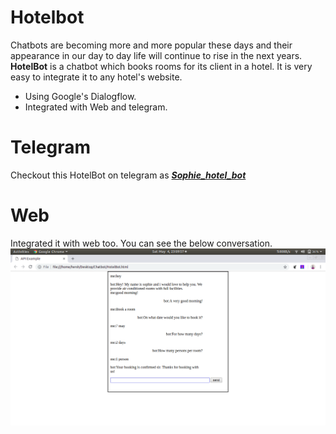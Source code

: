 # Hotelbot
Chatbots are becoming more and more popular these days and their appearance in our day to day life will continue to rise in the next years.
**HotelBot** is a chatbot which books rooms for its client in a hotel. It is very easy to integrate it to any hotel's website.
- Using Google's Dialogflow.
- Integrated with Web and telegram.

# Telegram
Checkout this HotelBot on telegram as ***[Sophie_hotel_bot](https://web.telegram.org/#/im?p=@Sophie_hotel_bot)***

# Web
Integrated it with web too. You can see the below conversation.
![](/conversation.png)

